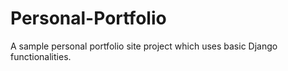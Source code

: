# Personal-Portfolio
A sample personal portfolio site project which uses basic Django functionalities.
